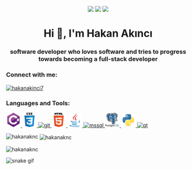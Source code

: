 <div align="center">
  <img height="150" src="https://media4.giphy.com/media/v1.Y2lkPTc5MGI3NjExcmoydWYxaG4zeW9tM2NtcTF0MHNjZWVqamF6dTVmeWM4cHRlaWtydyZlcD12MV9pbnRlcm5hbF9naWZfYnlfaWQmY3Q9Zw/2IudUHdI075HL02Pkk/giphy.gif"  />
  <img height="150" src="https://media.giphy.com/media/qgQUggAC3Pfv687qPC/giphy.gif"  />
  <img height="150" src="https://media1.giphy.com/media/v1.Y2lkPTc5MGI3NjExdG1qZ3MxMHd4eDR6cDhwOGNldGxhNnE0am0zYTZrYnh6NGxsempqYiZlcD12MV9pbnRlcm5hbF9naWZfYnlfaWQmY3Q9Zw/xT9IgzoKnwFNmISR8I/giphy.gif"  />
</div>
<h1 align="center">Hi 👋, I'm Hakan Akıncı</h1>
<h3 align="center">software developer who loves software and tries to progress towards becoming a full-stack developer</h3>

<h3 align="left">Connect with me:</h3>
<p align="left">
<a href="https://linkedin.com/in/hakanakinci7" target="blank"><img align="center" src="https://raw.githubusercontent.com/rahuldkjain/github-profile-readme-generator/master/src/images/icons/Social/linked-in-alt.svg" alt="hakanakinci7" height="30" width="40" /></a>
</p>

<h3 align="left">Languages and Tools:</h3>
<p align="left"> <a href="https://www.w3schools.com/cs/" target="_blank" rel="noreferrer"> <img src="https://raw.githubusercontent.com/devicons/devicon/master/icons/csharp/csharp-original.svg" alt="csharp" width="40" height="40"/> </a> <a href="https://www.w3schools.com/css/" target="_blank" rel="noreferrer"> <img src="https://raw.githubusercontent.com/devicons/devicon/master/icons/css3/css3-original-wordmark.svg" alt="css3" width="40" height="40"/> </a> <a href="https://git-scm.com/" target="_blank" rel="noreferrer"> <img src="https://www.vectorlogo.zone/logos/git-scm/git-scm-icon.svg" alt="git" width="40" height="40"/> </a> <a href="https://www.w3.org/html/" target="_blank" rel="noreferrer"> <img src="https://raw.githubusercontent.com/devicons/devicon/master/icons/html5/html5-original-wordmark.svg" alt="html5" width="40" height="40"/> </a> <a href="https://www.java.com" target="_blank" rel="noreferrer"> <img src="https://raw.githubusercontent.com/devicons/devicon/master/icons/java/java-original.svg" alt="java" width="40" height="40"/> </a> <a href="https://www.microsoft.com/en-us/sql-server" target="_blank" rel="noreferrer"> <img src="https://www.svgrepo.com/show/303229/microsoft-sql-server-logo.svg" alt="mssql" width="40" height="40"/> </a> <a href="https://www.postgresql.org" target="_blank" rel="noreferrer"> <img src="https://raw.githubusercontent.com/devicons/devicon/master/icons/postgresql/postgresql-original-wordmark.svg" alt="postgresql" width="40" height="40"/> </a> <a href="https://www.python.org" target="_blank" rel="noreferrer"> <img src="https://raw.githubusercontent.com/devicons/devicon/master/icons/python/python-original.svg" alt="python" width="40" height="40"/> </a> <a href="https://www.qt.io/" target="_blank" rel="noreferrer"> <img src="https://upload.wikimedia.org/wikipedia/commons/0/0b/Qt_logo_2016.svg" alt="qt" width="40" height="40"/> </a> </p>

<p><img align="left" src="https://github-readme-stats.vercel.app/api/top-langs?username=hakanaknc&show_icons=true&locale=en&layout=compact" alt="hakanaknc" /></p>

<p>&nbsp;<img align="center" src="https://github-readme-stats.vercel.app/api?username=hakanaknc&show_icons=true&locale=en" alt="hakanaknc" /></p>

<p><img align="center" src="https://github-readme-streak-stats.herokuapp.com/?user=hakanaknc&" alt="hakanaknc" /></p>


![snake gif](https://github.com/HakanAknc/HakanAkncE/blob/output/github-contribution-grid-snake.gif)

